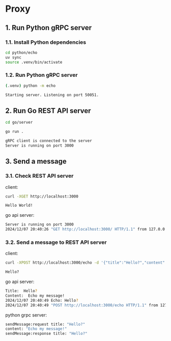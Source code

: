 # Proxy

## 1. Run Python gRPC server

### 1.1. Install Python dependencies

```bash
cd python/echo
uv sync
source .venv/bin/activate
```

### 1.2. Run Python gRPC server

```bash
(.venv) python -m echo

Starting server. Listening on port 50051.
```

## 2. Run Go REST API server

```bash
cd go/server
```

```bash
go run .

gRPC client is connected to the server
Server is running on port 3000
```

## 3. Send a message

### 3.1. Check REST API server

client:

```bash
curl -XGET http://localhost:3000

Hello World!
```

go api server:

```bash
Server is running on port 3000
2024/12/07 20:40:26 "GET http://localhost:3000/ HTTP/1.1" from 127.0.0.1:54070 - 200 12B in 21.406µs
```

### 3.2. Send a message to REST API server

client:

```bash
curl -XPOST http://localhost:3000/echo -d '{"title":"Hello?","content":"Echo my message!"}'

Hello?
```

go api server:

```bash
Title:  Hello?
Content:  Echo my message!
2024/12/07 20:40:49 Echo: Hello?
2024/12/07 20:40:49 "POST http://localhost:3000/echo HTTP/1.1" from 127.0.0.1:45346 - 200 6B in 2.041809ms
```

python grpc server:

```bash
sendMessage:request title: "Hello?"
content: "Echo my message!"
sendMessage:response title: "Hello?"
```

